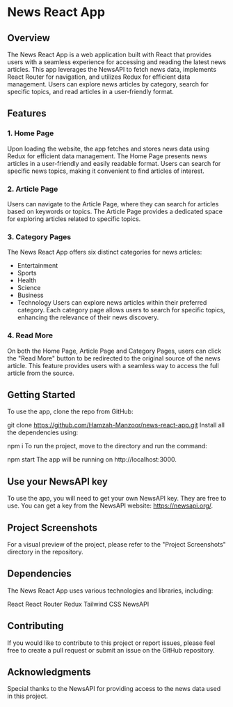 # News React App

## Overview
The News React App is a web application built with React that provides users with a seamless experience for accessing and reading the latest news articles. This app leverages the NewsAPI to fetch news data, implements React Router for navigation, and utilizes Redux for efficient data management. Users can explore news articles by category, search for specific topics, and read articles in a user-friendly format.

## Features
### 1. Home Page
Upon loading the website, the app fetches and stores news data using Redux for efficient data management.
The Home Page presents news articles in a user-friendly and easily readable format.
Users can search for specific news topics, making it convenient to find articles of interest.

### 2. Article Page
Users can navigate to the Article Page, where they can search for articles based on keywords or topics.
The Article Page provides a dedicated space for exploring articles related to specific topics.

### 3. Category Pages
The News React App offers six distinct categories for news articles:
- Entertainment
- Sports
- Health
- Science
- Business
- Technology
Users can explore news articles within their preferred category.
Each category page allows users to search for specific topics, enhancing the relevance of their news discovery.

### 4. Read More
On both the Home Page, Article Page and Category Pages, users can click the "Read More" button to be redirected to the original source of the news article.
This feature provides users with a seamless way to access the full article from the source.

## Getting Started
To use the app, clone the repo from GitHub:

git clone https://github.com/Hamzah-Manzoor/news-react-app.git
Install all the dependencies using:

npm i
To run the project, move to the directory and run the command:

npm start
The app will be running on http://localhost:3000.

## Use your NewsAPI key
To use the app, you will need to get your own NewsAPI key. They are free to use. You can get a key from the NewsAPI website: https://newsapi.org/.

## Project Screenshots
For a visual preview of the project, please refer to the "Project Screenshots" directory in the repository.

## Dependencies
The News React App uses various technologies and libraries, including:

React
React Router
Redux
Tailwind CSS
NewsAPI

## Contributing
If you would like to contribute to this project or report issues, please feel free to create a pull request or submit an issue on the GitHub repository.

## Acknowledgments
Special thanks to the NewsAPI for providing access to the news data used in this project.



